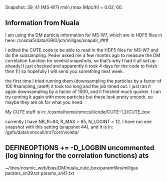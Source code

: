 Snapshot: 39, 41 (MS-W7)
rmin,rmax (Mpc/h) = 0.02, 60.

## Information from Nuala

I am using the DM particle information for MS-W7, which are in HDF5 files in here:
/cosma5/data/GRID/jch/millgas/snapdir_###

I edited the CUTE code to be able to read in the HDF5 files for MS-W7 and do the subsampling. Peder asked me a few months ago to measure the DM correlation function for several snapshots, so that’s why I had it all set up already! I just checked and apparently it took 4 days for the code to finish then (!) so hopefully I will send you something next week.

 the first time I tried running them (downsampling the particles by a factor of 100 #sampling_rate#) it took too long and the job timed out. I just ran it again downsampling by a factor of 1000, and it finished much quicker. I can try running it again with more particles but these look pretty smooth, so maybe they are ok for what you need. 

My CUTE stuff is in:
/cosma/home/nmccull/code/CUTE-1.2/CUTE_box

currently I have NB_R=84, R_MAX = 65, N_LOGINT = 12. I have run one snapshot with this setting (snapshot 44), and it is in:
/gpfs/data/nmccull/mr7corr/violeta/

DEFINEOPTIONS += -D_LOGBIN uncommented (log binning for the correlation functions)
ats
-----------------------
~/lines/cosmic_web/bias/DM/nuala_cute_box/paramfiles/millgas
params_sn39.txt
params_sn41.txt